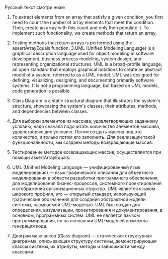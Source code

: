 Русский текст смотри ниже

1. To extract elements from an array that satisfy a given condition, you first need to count the number of array elements that meet the condition. Then, create an array with this count and only then populate it. To implement such functionality, we create methods that return an array.
2. Testing methods that return arrays is performed using the assertArrayEquals function.
3.UML (Unified Modeling Language) is a graphical description language used for object modeling in software development, business process modeling, system design, and representing organizational structures. UML is a broad-profile language, an open standard that employs graphical notations to create an abstract model of a system, referred to as a UML model. UML was designed for defining, visualizing, designing, and documenting primarily software systems. It is not a programming language, but based on UML models, code generation is possible.
4. Class Diagram is a static structural diagram that illustrates the system's structure, showcasing the system's classes, their attributes, methods, and dependencies between classes.



1. Для выборки элементов из массива, удовлетворяющих заданному условию, надо сначала подсчитать количество элементов массива, удовлетворяющих условию. Потом создать массив под это количество, и только потом его заполнить. Для реализации такой функциональности, мы создаем методы возвращающие массив.
2. Тестирование методов возвращающих массив, осуществляется при помощи assertArrayEquals.
3. UML (Unified Modeling Language — унифицированный язык моделирования) — язык графического описания для объектного моделирования в области разработки программного обеспечения, для моделирования бизнес-процессов, системного проектирования и отображения организационных структур. UML является языком широкого профиля, это — открытый стандарт, использующий графические обозначения для создания абстрактной модели системы, называемой UML-моделью. UML был создан для определения, визуализации, проектирования и документирования, в основном, программных систем. UML не является языком программирования, но на основании UML-моделей возможна генерация кода. 
4. Диаграмма классов (Class diagram) — статическая структурная диаграмма, описывающая структуру системы, демонстрирующая классы системы, их атрибуты, методы и зависимости между классами. 